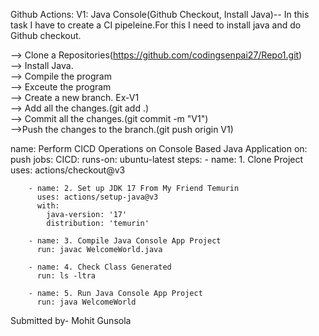 Github Actions:
V1: Java Console(Github Checkout, Install Java)-- In this task I have to create a CI pipeleine.For this I need to install java and do Github checkout.

--> Clone a Repositories(https://github.com/codingsenpai27/Repo1.git) <br>
--> Install Java. <br>
--> Compile the program <br>
--> Exceute the program <br>
--> Create a new branch. Ex-V1 <br>
--> Add all the changes.(git add .) <br>
--> Commit all the changes.(git commit -m "V1") <br>
-->Push the changes to the branch.(git push origin V1) <br>

name: Perform CICD Operations on Console Based Java Application
  on: push
  jobs:
    CICD:
      runs-on: ubuntu-latest
      steps:
        - name: 1. Clone Project
          uses: actions/checkout@v3     

        - name: 2. Set up JDK 17 From My Friend Temurin
          uses: actions/setup-java@v3
          with:
            java-version: '17'
            distribution: 'temurin'

        - name: 3. Compile Java Console App Project
          run: javac WelcomeWorld.java

        - name: 4. Check Class Generated
          run: ls -ltra

        - name: 5. Run Java Console App Project
          run: java WelcomeWorld


  


Submitted by- Mohit Gunsola
